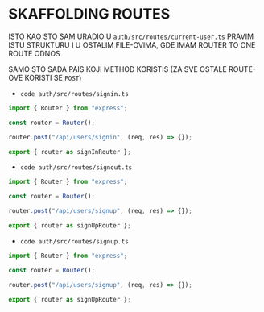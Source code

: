 # SKAFFOLDING ROUTES

ISTO KAO STO SAM URADIO U `auth/src/routes/current-user.ts`   PRAVIM ISTU STRUKTURU I U OSTALIM FILE-OVIMA, GDE IMAM ROUTER TO ONE ROUTE ODNOS

SAMO STO SADA PAIS KOJI METHOD KORISTIS (ZA SVE OSTALE ROUTE-OVE KORISTI SE `POST`)

- `code auth/src/routes/signin.ts`

```ts
import { Router } from "express";

const router = Router();

router.post("/api/users/signin", (req, res) => {});

export { router as signInRouter };

```

- `code auth/src/routes/signout.ts`

```ts
import { Router } from "express";

const router = Router();

router.post("/api/users/signup", (req, res) => {});

export { router as signUpRouter };
```

- `code auth/src/routes/signup.ts`

```ts
import { Router } from "express";

const router = Router();

router.post("/api/users/signup", (req, res) => {});

export { router as signUpRouter };

```





